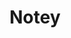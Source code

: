 ---
title: 'Notey'
description: 'Note-taking & Daily Planner Application'
year: 2024
background: '14AE5C'
---